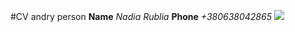 #CV andry person
**Name** *Nadia Rublia*
**Phone** _+380638042865_
![](/Users/esenia/Downloads/photo1670788170.jpeg)